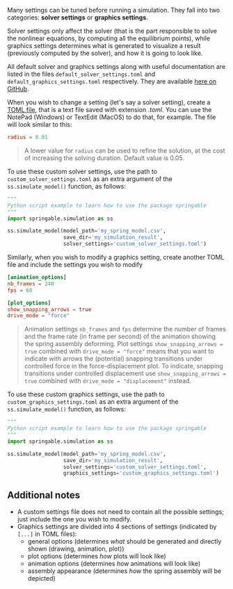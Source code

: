 Many settings can be tuned before running a simulation. They fall into two categories: **solver settings**
or **graphics settings**.

Solver settings only affect the solver (that is the part responsible to solve the nonlinear equations,
by computing all the equilibrium points), while graphics settings determines what is generated to visualize a result
(previously computed by the solver), and how it is going to look like.

All default solver and graphics settings along with useful documentation are listed in the files
`default_solver_settings.toml` and `default_graphics_settings.toml` respectively. They are available
[here on GitHub](https://github.com/ducarme/springable).


When you wish to change a setting (let's say a solver setting),
create a [TOML file](https://toml.io/en/), that is a text file saved with extension *.toml*. You can use the NotePad (Windows)
or TextEdit (MacOS) to do that, for example. The file will look similar to this:
```toml title="custom_solver_settings.toml"
radius = 0.01
```
> A lower value for `radius` can be used to refine the solution,
> at the cost of increasing the solving duration. Default value is 0.05.

To use these custom solver settings, use the path to `custom_solver_settings.toml`
as an extra argument of the `ss.simulate_model()` function, as follows:

```python title="my_first_simulation.py"
"""
Python script example to learn how to use the package springable
"""
import springable.simulation as ss

ss.simulate_model(model_path='my_spring_model.csv',
                  save_dir='my_simulation_result',
                  solver_settings='custom_solver_settings.toml')
```


Similarly, when you wish to modify a graphics setting, create another TOML file and include the settings you wish to modify
```toml title="custom_graphics_settings.toml"
[animation_options]
nb_frames = 240
fps = 60

[plot_options]
show_snapping_arrows = true
drive_mode = "force"
```

> Animation settings `nb_frames` and `fps` determine the number of frames and the frame rate (in frame per second) of the animation showing
> the spring assembly deforming. Plot settings `show_snapping_arrows = true` combined with `drive_mode = "force"` means that
> you want to indicate with arrows the (potential) snapping transitions under controlled force in the force-displacement plot.
> To indicate, snapping transitions under controlled displacement use `show_snapping_arrows = true` combined with `drive_mode = "displacement"`
> instead.

To use these custom graphics settings, use the path to `custom_graphics_settings.toml`
as an extra argument of the `ss.simulate_model()` function, as follows:

```python title="my_first_simulation.py"
"""
Python script example to learn how to use the package springable
"""
import springable.simulation as ss

ss.simulate_model(model_path='my_spring_model.csv',
                  save_dir='my_simulation_result',
                  solver_settings='custom_solver_settings.toml',
                  graphics_settings='custom_graphics_settings.toml')
```


## Additional notes
* A custom settings file does not need to contain all the possible settings; just include the one you wish to modify.
* Graphics settings are divided into 4 sections of settings (indicated by `[...]` in TOML files):
    * general options (determines _what_ should be generated and directly shown (drawing, animation, plot))
    * plot options (determines _how_ plots will look like)
    * animation options (determines _how_ animations will look like)
    * assembly appearance (determines _how_ the spring assembly will be depicted)